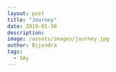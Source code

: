 ```yaml
---
layout: post
title: "Journey"
date: 2019-01-30
description: 
image: /assets/images/journey.jpg
author: Bijendra
tags: 
  - SAy
---
```

<style>
chart {
  font: 12px sans-serif;
}
path {
  stroke-width: 1px;
  stroke: white;
  fill: steelblue;
  cursor: pointer;
}
path:hover, path.highlighted {
  fill: #ff588e;
}
</style>
<div id="chart"></div>
<script src="https://d3js.org/d3.v3.min.js"></script>
<script src="https://d3js.org/topojson.v1.min.js"></script>
<script>
var width = 900,
    height = 800;
var projection = d3.geo.mercator()
    .scale(4004.813817984365)
    .center([84.13207626342776,28.417103106776114]) 
    .translate([width/2,height/2]);
var path = d3.geo.path()
    .projection(projection);
var svg = d3.selectAll("#chart").append("svg")
    .attr("viewBox", "0 0 900 800")
    .attr("width", width)
    .attr("height", height);
var features = svg.append("g")
    .attr("class","features");
var zoom = d3.behavior.zoom()
    .scaleExtent([1, Infinity])
    .on("zoom",zoomed);
svg.call(zoom);
d3.json("/data/nepal-district.topojson",function(error,geodata) {
  if (error) return console.log(error);
  features.selectAll("path")
    .data(topojson.feature(geodata,geodata.objects.collection).features)
    .enter()
    .append("path")
    .attr("d",path)
    .on("click",clicked);
});
function clicked(d,i) {
 console.log(d);
};
function zoomed() {
  features.attr("transform", "translate(" + zoom.translate() + ")scale(" + zoom.scale() + ")")
      .selectAll("path").style("stroke-width", 1 / zoom.scale() + "px" );
};
  </script>